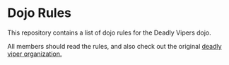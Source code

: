 Dojo Rules
==========

This repository contains a list of dojo rules for the Deadly Vipers dojo.

All members should read the rules, and also check out the original [deadly viper organization.](https://github.com/deadlyvipers)


